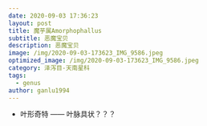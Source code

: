 ```yaml
---
date: 2020-09-03 17:36:23
layout: post
title: 魔芋属Amorphophallus
subtitle: 恶魔宝贝
description: 恶魔宝贝
image: /img/2020-09-03-173623_IMG_9586.jpeg
optimized_image: /img/2020-09-03-173623_IMG_9586.jpeg
category: 泽泻目-天南星科
tags:
  - genus
author: ganlu1994
---
```


* 叶形奇特 —— 叶脉具状？？？

